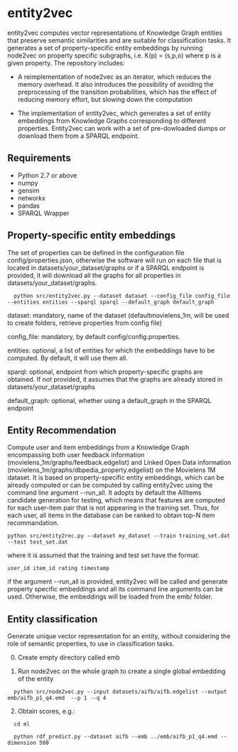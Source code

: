 # entity2vec
entity2vec computes vector representations of Knowledge Graph entities that preserve semantic similarities and are suitable for classification tasks. It generates a set of property-specific entity embeddings by running node2vec on property specific subgraphs, i.e. K(p) = (s,p,o) where p is a given property. The repository includes:

- A reimplementation of node2vec as an iterator, which reduces the memory overhead. It also introduces the possibility of avoiding the preprocessing of the transition probabilities, which has the effect of reducing memory effort, but slowing down the computation

- The implementation of entity2vec, which generates a set of entity embeddings from Knowledge Graphs corresponding to different properties. Entity2vec can work with a set of pre-dowloaded dumps or download them from a SPARQL endpoint. 

## Requirements

- Python 2.7 or above
- numpy
- gensim
- networkx
- pandas
- SPARQL Wrapper

## Property-specific entity embeddings

The set of properties can be defined in the configuration file config/properties.json, otherwise the software will run on each file that is located in datasets/your_dataset/graphs or if a SPARQL endpoint is provided, it will download all the graphs for all properties in datasets/your_dataset/graphs.

```
  python src/entity2vec.py --dataset dataset --config_file config_file --entities entities --sparql sparql --default_graph default_graph
```
dataset: mandatory, name of the dataset (defaultmovielens_1m, will be used to create folders, retrieve properties from config file)

config_file: mandatory, by default config/config.properties.

entities: optional, a list of entities for which the embeddings have to be computed. By default, it will use them all.

sparql: optional, endpoint from which property-specific graphs are obtained. If not provided, it assumes that the graphs are already stored in datasets/your_dataset/graphs

default_graph: optional, whether using a default_graph in the SPARQL endpoint

## Entity Recommendation

Compute user and item embeddings from a Knowledge Graph encompassing both user feedback information (movielens_1m/graphs/feedback.edgelist) and Linked Open Data information (movielens_1m/graphs/dbpedia_property.edgelist) on the Movielens 1M dataset. It is based on property-specific entity embeddings, which can be already computed or can be computed by calling entity2vec using the command line argument --run_all. It adopts by default the AllItems candidate generation for testing, which means that features are computed for each user-item pair that is not appearing in the training set. Thus, for each user, all items in the database can be ranked to obtain top-N item recommandation.

```
python src/entity2rec.py --dataset my_dataset --train training_set.dat --test test_set.dat 
```

where it is assumed that the training and test set have the format:

```
user_id item_id rating timestamp

```
if the argument --run_all is provided, entity2vec will be called and generate property specific embeddings and all its command line arguments can be used. Otherwise, the embeddings will be loaded from the emb/ folder.

## Entity classification

Generate unique vector representation for an entity, without considering the role of semantic properties, to use in classification tasks.

0) Create empty directory called emb

1) Run node2vec on the whole graph to create a single global embedding of the entity
```
  python src/node2vec.py --input datasets/aifb/aifb.edgelist --output emb/aifb_p1_q4.emd  --p 1 --q 4
```
2) Obtain scores, e.g.:
```
  cd ml

  python rdf_predict.py --dataset aifb --emb ../emb/aifb_p1_q4.emd --dimension 500
```
